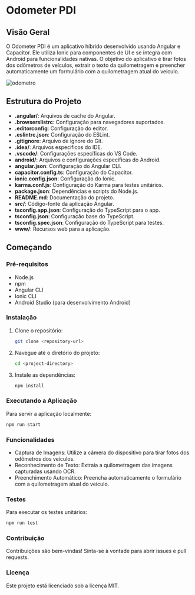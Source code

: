 # Odometer PDI

## Visão Geral

O Odometer PDI é um aplicativo híbrido desenvolvido usando Angular e Capacitor. Ele utiliza Ionic para componentes de UI e se integra com Android para funcionalidades nativas. O objetivo do aplicativo é tirar fotos dos odômetros de veículos, extrair o texto da quilometragem e preencher automaticamente um formulário com a quilometragem atual do veículo.

![odometro](https://github.com/user-attachments/assets/10176aa6-b14c-4208-badc-f583343720de)

## Estrutura do Projeto

- **.angular/**: Arquivos de cache do Angular.
- **.browserslistrc**: Configuração para navegadores suportados.
- **.editorconfig**: Configuração do editor.
- **.eslintrc.json**: Configuração do ESLint.
- **.gitignore**: Arquivo de ignore do Git.
- **.idea/**: Arquivos específicos do IDE.
- **.vscode/**: Configurações específicas do VS Code.
- **android/**: Arquivos e configurações específicas do Android.
- **angular.json**: Configuração do Angular CLI.
- **capacitor.config.ts**: Configuração do Capacitor.
- **ionic.config.json**: Configuração do Ionic.
- **karma.conf.js**: Configuração do Karma para testes unitários.
- **package.json**: Dependências e scripts do Node.js.
- **README.md**: Documentação do projeto.
- **src/**: Código-fonte da aplicação Angular.
- **tsconfig.app.json**: Configuração do TypeScript para o app.
- **tsconfig.json**: Configuração base do TypeScript.
- **tsconfig.spec.json**: Configuração do TypeScript para testes.
- **www/**: Recursos web para a aplicação.

## Começando

### Pré-requisitos

- Node.js
- npm
- Angular CLI
- Ionic CLI
- Android Studio (para desenvolvimento Android)

### Instalação

1. Clone o repositório:

    ```sh
    git clone <repository-url>
    ```

2. Navegue até o diretório do projeto:

    ```sh
    cd <project-directory>
    ```

3. Instale as dependências:

    ```sh
    npm install
    ```

### Executando a Aplicação

Para servir a aplicação localmente:

```sh
npm run start
```

### Funcionalidades

- Captura de Imagens: Utilize a câmera do dispositivo para tirar fotos dos odômetros dos veículos.
- Reconhecimento de Texto: Extraia a quilometragem das imagens capturadas usando OCR.
- Preenchimento Automático: Preencha automaticamente o formulário com a quilometragem atual do veículo.

### Testes

Para executar os testes unitários:

```sh
npm run test
```

### Contribuição

Contribuições são bem-vindas! Sinta-se à vontade para abrir issues e pull requests.

### Licença

Este projeto está licenciado sob a licença MIT.
